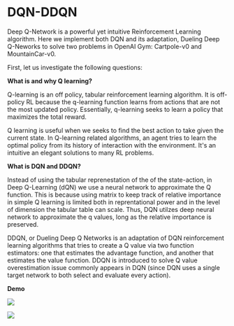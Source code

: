 # DQN-DDQN

Deep Q-Network is a powerful yet intuitive Reinforcement Learning algorithm. Here we implement both DQN and its adaptation, Dueling Deep Q-Neworks to solve two problems in OpenAI Gym: Cartpole-v0 and MountainCar-v0.

First, let us investigate the following questions:

**What is and why Q learning?**


Q-learning is an off policy, tabular reinforcement learning algorithm. It is off-policy RL because the q-learning function learns from actions that are not the most updated policy. Essentially, q-learning seeks to learn a policy that maximizes the total reward.

Q learning is useful when we seeks to find the best action to take given the current state. In Q-learning related algorithms, an agent tries to learn the optimal policy from its history of interaction with the environment. It's an intuitive an elegant solutions to many RL problems.


**What is DQN and DDQN?**

Instead of using the tabular reprenestation of the of the state-action, in Deep Q-Learning (dQN) we use a neural network to approximate the Q function. This is because using matrix to keep track of relative importance in simple Q learning is limited both in reprentational power and in the level of dimension the tabular table can scale. Thus, DQN utilzes deep neural network to approximate the q values, long as the relative importance is preserved.


DDQN, or Dueling Deep Q Networks is an adaptation of DQN reinforcement learning algorithms that tries to create a Q value via two function estimators: one that estimates the advantage function, and another that estimates the value function. DDQN is introduced to solve Q value overestimation issue commonly appears in DQN (since DQN uses a single target network to both select and evaluate every action).

**Demo**

![](demo/dqn_cartpole_episode_0.mp4.gif)

![](demo/dqn_cartpole_episode_0.mp4.gif)


